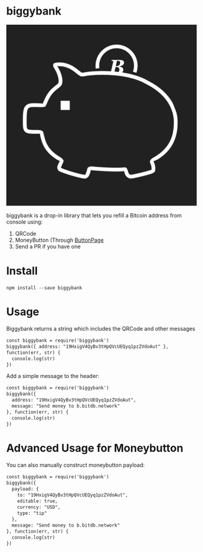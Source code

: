 # biggybank

![icon](icon.png)

biggybank is a drop-in library that lets you refill a Bitcoin address from console using:

1. QRCode
2. MoneyButton (Through [ButtonPage](https://button.bitdb.network)
3. Send a PR if you have one

# Install

```
npm install --save biggybank
```

# Usage

Biggybank returns a string which includes the QRCode and other messages

```
const biggybank = require('biggybank')
biggybank({ address: "19HxigV4QyBv3tHpQVcUEQyq1pzZVdoAut" }, function(err, str) {
  console.log(str)
})
```

Add a simple message to the header:

```
const biggybank = require('biggybank')
biggybank({
  address: "19HxigV4QyBv3tHpQVcUEQyq1pzZVdoAut",
  message: "Send money to b.bitdb.network"
}, function(err, str) {
  console.log(str)
})
```

# Advanced Usage for Moneybutton

You can also manually construct moneybutton payload:

```
const biggybank = require('biggybank')
biggybank({
  payload: {
    to: "19HxigV4QyBv3tHpQVcUEQyq1pzZVdoAut",
    editable: true,
    currency: "USD",
    type: "tip"
  },
  message: "Send money to b.bitdb.network"
}, function(err, str) {
  console.log(str)
})
```
